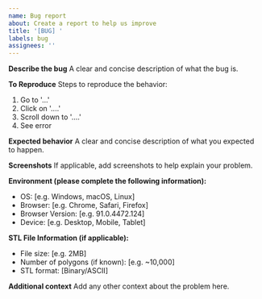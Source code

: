 ```yaml
---
name: Bug report
about: Create a report to help us improve
title: '[BUG] '
labels: bug
assignees: ''
---
```


**Describe the bug**
A clear and concise description of what the bug is.

**To Reproduce**
Steps to reproduce the behavior:
1. Go to '...'
2. Click on '....'
3. Scroll down to '....'
4. See error

**Expected behavior**
A clear and concise description of what you expected to happen.

**Screenshots**
If applicable, add screenshots to help explain your problem.

**Environment (please complete the following information):**
 - OS: [e.g. Windows, macOS, Linux]
 - Browser: [e.g. Chrome, Safari, Firefox]
 - Browser Version: [e.g. 91.0.4472.124]
 - Device: [e.g. Desktop, Mobile, Tablet]

**STL File Information (if applicable):**
- File size: [e.g. 2MB]
- Number of polygons (if known): [e.g. ~10,000]
- STL format: [Binary/ASCII]

**Additional context**
Add any other context about the problem here.